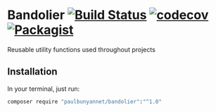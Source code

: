 # Bandolier [![Build Status](https://travis-ci.org/paulbunyannet/bandolier.svg?branch=master)](https://travis-ci.org/paulbunyannet/bandolier) [![codecov](https://codecov.io/gh/paulbunyannet/bandolier/branch/master/graph/badge.svg)](https://codecov.io/gh/paulbunyannet/bandolier) [![Packagist](https://img.shields.io/packagist/dt/paulbunyannet/bandolier.svg)](https://packagist.org/packages/paulbunyannet/bandolier)

Reusable utility functions used throughout projects

## Installation

In your terminal, just run:

```bash
composer require "paulbunyannet/bandolier":"^1.0"
```
